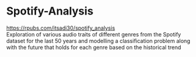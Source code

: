 # Spotify-Analysis
https://rpubs.com/itsadi30/spotify_analysis <br>
Exploration of various audio traits of different genres from the Spotify dataset for the last 50 years and modelling a classification problem along with the future that holds for each genre based on the historical trend
